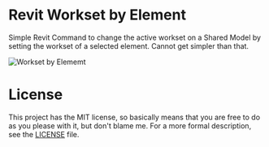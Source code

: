 # Revit Workset by Element
Simple Revit Command to change the active workset on a Shared Model by setting the workset of a selected element. Cannot get simpler than that.

![Workset by Elememt](./assets/WorksetByElement.gif)

# License
This project has the MIT license, so basically means that you are free to do as you please with it, but don't blame me. For a more formal description, see the [LICENSE](./LICENSE) file.